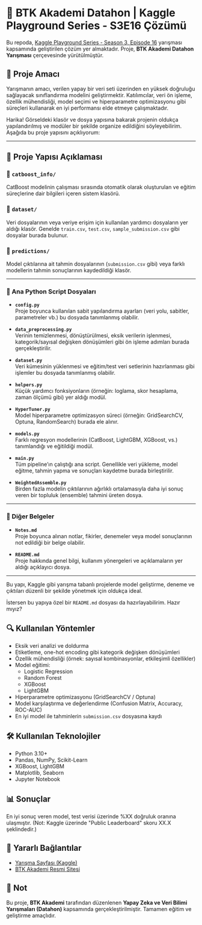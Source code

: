 # 🎯 BTK Akademi Datahon | Kaggle Playground Series - S3E16 Çözümü

Bu repoda, [Kaggle Playground Series - Season 3, Episode 16](https://www.kaggle.com/competitions/playground-series-s3e16/overview) yarışması kapsamında geliştirilen çözüm yer almaktadır. Proje, **BTK Akademi Datahon Yarışması** çerçevesinde yürütülmüştür.

## 🧠 Proje Amacı

Yarışmanın amacı, verilen yapay bir veri seti üzerinden en yüksek doğruluğu sağlayacak sınıflandırma modelini geliştirmektir. Katılımcılar, veri ön işleme, özellik mühendisliği, model seçimi ve hiperparametre optimizasyonu gibi süreçleri kullanarak en iyi performansı elde etmeye çalışmaktadır.

Harika! Görseldeki klasör ve dosya yapısına bakarak projenin oldukça yapılandırılmış ve modüler bir şekilde organize edildiğini söyleyebilirim. Aşağıda bu proje yapısını açıklıyorum:

---

## 📁 Proje Yapısı Açıklaması

### 📂 `catboost_info/`
CatBoost modelinin çalışması sırasında otomatik olarak oluşturulan ve eğitim süreçlerine dair bilgileri içeren sistem klasörü.

### 📂 `dataset/`
Veri dosyalarının veya veriye erişim için kullanılan yardımcı dosyaların yer aldığı klasör. Genelde `train.csv`, `test.csv`, `sample_submission.csv` gibi dosyalar burada bulunur.

### 📂 `predictions/`
Model çıktılarına ait tahmin dosyalarının (`submission.csv` gibi) veya farklı modellerin tahmin sonuçlarının kaydedildiği klasör.

---

### 🧠 Ana Python Script Dosyaları

- **`config.py`**  
  Proje boyunca kullanılan sabit yapılandırma ayarları (veri yolu, sabitler, parametreler vb.) bu dosyada tanımlanmış olabilir.

- **`data_preprocessing.py`**  
  Verinin temizlenmesi, dönüştürülmesi, eksik verilerin işlenmesi, kategorik/sayısal değişken dönüşümleri gibi ön işleme adımları burada gerçekleştirilir.

- **`dataset.py`**  
  Veri kümesinin yüklenmesi ve eğitim/test veri setlerinin hazırlanması gibi işlemler bu dosyada tanımlanmış olabilir.

- **`helpers.py`**  
  Küçük yardımcı fonksiyonların (örneğin: loglama, skor hesaplama, zaman ölçümü gibi) yer aldığı modül.

- **`HyperTuner.py`**  
  Model hiperparametre optimizasyon süreci (örneğin: GridSearchCV, Optuna, RandomSearch) burada ele alınır.

- **`models.py`**  
  Farklı regresyon modellerinin (CatBoost, LightGBM, XGBoost, vs.) tanımlandığı ve eğitildiği modül.

- **`main.py`**  
  Tüm pipeline’ın çalıştığı ana script. Genellikle veri yükleme, model eğitme, tahmin yapma ve sonuçları kaydetme burada birleştirilir.

- **`WeightedAssemble.py`**  
  Birden fazla modelin çıktılarının ağırlıklı ortalamasıyla daha iyi sonuç veren bir topluluk (ensemble) tahmini üreten dosya.

---

### 📝 Diğer Belgeler

- **`Notes.md`**  
  Proje boyunca alınan notlar, fikirler, denemeler veya model sonuçlarının not edildiği bir belge olabilir.

- **`README.md`**  
  Proje hakkında genel bilgi, kullanım yönergeleri ve açıklamaların yer aldığı açıklayıcı dosya.

---

Bu yapı, Kaggle gibi yarışma tabanlı projelerde model geliştirme, deneme ve çıktıları düzenli bir şekilde yönetmek için oldukça ideal.

İstersen bu yapıya özel bir `README.md` dosyası da hazırlayabilirim. Hazır mıyız?
## 🔍 Kullanılan Yöntemler

- Eksik veri analizi ve doldurma
- Etiketleme, one-hot encoding gibi kategorik değişken dönüşümleri
- Özellik mühendisliği (örnek: sayısal kombinasyonlar, etkileşimli özellikler)
- Model eğitimi:
  - Logistic Regression
  - Random Forest
  - XGBoost
  - LightGBM
- Hiperparametre optimizasyonu (GridSearchCV / Optuna)
- Model karşılaştırma ve değerlendirme (Confusion Matrix, Accuracy, ROC-AUC)
- En iyi model ile tahminlerin `submission.csv` dosyasına kaydı

## 🛠️ Kullanılan Teknolojiler

- Python 3.10+
- Pandas, NumPy, Scikit-Learn
- XGBoost, LightGBM
- Matplotlib, Seaborn
- Jupyter Notebook

## 📊 Sonuçlar

En iyi sonuç veren model, test verisi üzerinde %XX doğruluk oranına ulaşmıştır. (Not: Kaggle üzerinde "Public Leaderboard" skoru XX.X şeklindedir.)

## 📎 Yararlı Bağlantılar

- [Yarışma Sayfası (Kaggle)](https://www.kaggle.com/competitions/playground-series-s3e16)
- [BTK Akademi Resmi Sitesi](https://www.btkakademi.gov.tr/)

## 📌 Not

Bu proje, **BTK Akademi** tarafından düzenlenen **Yapay Zeka ve Veri Bilimi Yarışmaları (Datahon)** kapsamında gerçekleştirilmiştir. Tamamen eğitim ve geliştirme amaçlıdır.

